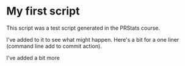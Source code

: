 # My first script

This script was a test script generated in the PRStats course.

I've added to it to see what might happen. Here's a bit for a one liner (command line add to commit action).

I've added a bit more
